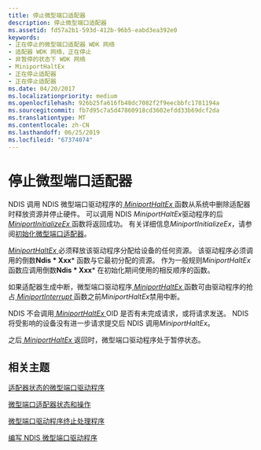 ```yaml
---
title: 停止微型端口适配器
description: 停止微型端口适配器
ms.assetid: fd57a2b1-593d-412b-96b5-eabd3ea392e0
keywords:
- 正在停止的微型端口适配器 WDK 网络
- 适配器 WDK 网络，正在停止
- 非暂停的状态下 WDK 网络
- MiniportHaltEx
- 正在停止适配器
- 正在停止适配器
ms.date: 04/20/2017
ms.localizationpriority: medium
ms.openlocfilehash: 926b25fa616fb48dc7082f2f9eecbbfc1781194a
ms.sourcegitcommit: fb7d95c7a5d47860918cd3602efdd33b69dcf2da
ms.translationtype: MT
ms.contentlocale: zh-CN
ms.lasthandoff: 06/25/2019
ms.locfileid: "67374074"
---
```

# <a name="halting-a-miniport-adapter"></a>停止微型端口适配器





NDIS 调用 NDIS 微型端口驱动程序的[ *MiniportHaltEx* ](https://docs.microsoft.com/windows-hardware/drivers/ddi/content/ndis/nc-ndis-miniport_halt)函数从系统中删除适配器时释放资源并停止硬件。 可以调用 NDIS *MiniportHaltEx*驱动程序的后[ *MiniportInitializeEx* ](https://docs.microsoft.com/windows-hardware/drivers/ddi/content/ndis/nc-ndis-miniport_initialize)函数将返回成功。 有关详细信息*MiniportInitializeEx*，请参阅[初始化微型端口适配器](initializing-a-miniport-adapter.md)。

[*MiniportHaltEx* ](https://docs.microsoft.com/windows-hardware/drivers/ddi/content/ndis/nc-ndis-miniport_halt)必须释放该驱动程序分配给设备的任何资源。 该驱动程序必须调用的倒数**Ndis * Xxx*** 函数与它最初分配的资源。 作为一般规则*MiniportHaltEx*函数应调用倒数**Ndis * Xxx*** 在初始化期间使用的相反顺序的函数。

如果适配器生成中断，微型端口驱动程序[ *MiniportHaltEx* ](https://docs.microsoft.com/windows-hardware/drivers/ddi/content/ndis/nc-ndis-miniport_halt)函数可由驱动程序的抢占[ *MiniportInterrupt* ](https://docs.microsoft.com/windows-hardware/drivers/ddi/content/ndis/nc-ndis-miniport_isr)函数之前*MiniportHaltEx*禁用中断。

NDIS 不会调用[ *MiniportHaltEx* ](https://docs.microsoft.com/windows-hardware/drivers/ddi/content/ndis/nc-ndis-miniport_halt) OID 是否有未完成请求，或将请求发送。 NDIS 将受影响的设备没有进一步请求提交后 NDIS 调用*MiniportHaltEx*。

之后[ *MiniportHaltEx* ](https://docs.microsoft.com/windows-hardware/drivers/ddi/content/ndis/nc-ndis-miniport_halt)返回时，微型端口驱动程序处于暂停状态。

## <a name="related-topics"></a>相关主题


[适配器状态的微型端口驱动程序](adapter-states-of-a-miniport-driver.md)

[微型端口适配器状态和操作](miniport-adapter-states-and-operations.md)

[微型端口驱动程序终止处理程序](halt-handler.md)

[编写 NDIS 微型端口驱动程序](writing-ndis-miniport-drivers.md)

 

 






